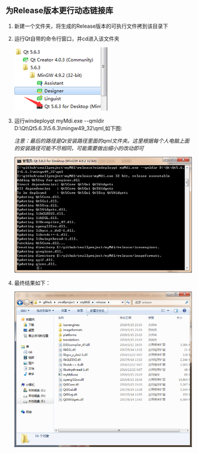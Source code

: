 ## 为Release版本更行动态链接库

1. 新建一个文件夹，将生成的Release版本的可执行文件拷到该目录下
2. 运行Qt自带的命令行窗口，并cd进入该文件夹
   
   ![d](assets/003/001-1557934845674.png)

3. 运行windeployqt myMdi.exe --qmldir D:\\Qt\\Qt5.6.3\\5.6.3\\mingw49_32\\qml,如下图:

   *注意：最后的路径是Qt安装路径里面的qml文件夹。这里根据每个人电脑上面的安装路径可能不尽相同，可能需要做出细小的改动即可*

   ![](assets/003/001-1557935021359.png)
4. 最终结果如下：
   
   ![](assets/003/001-1557934808169.png)